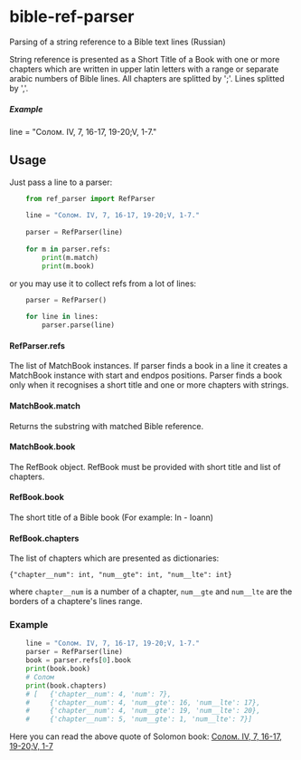 # bible-ref-parser
Parsing of a string reference to a Bible text lines (Russian)

String reference is presented as a Short Title of a Book with one or more chapters which are written in upper latin letters with a range or separate arabic numbers of Bible lines. All chapters are splitted by ';'. Lines splitted by ','.

##### Example

  line = "Солом. IV, 7, 16-17, 19-20;V, 1-7."

## Usage
Just pass a line to a parser:

```python
    from ref_parser import RefParser
  
    line = "Солом. IV, 7, 16-17, 19-20;V, 1-7."
  
    parser = RefParser(line)
  
    for m in parser.refs:
        print(m.match)
        print(m.book)
```

or you may use it to collect refs from a lot of lines:

```python
    parser = RefParser()
    
    for line in lines:
        parser.parse(line)
```

#### RefParser.refs
The list of MatchBook instances.
If parser finds a book in a line it creates a MatchBook instance with start and endpos positions.
Parser finds a book only when it recognises a short title and one or more chapters with strings.

#### MatchBook.match
Returns the substring with matched Bible reference.

#### MatchBook.book
The RefBook object. RefBook must be provided with short title and list of chapters.

#### RefBook.book
The short title of a Bible book (For example: In - Ioann)

#### RefBook.chapters
The list of chapters which are presented as dictionaries:

    {"chapter__num": int, "num__gte": int, "num__lte": int}

where `chapter__num` is a number of a chapter, `num__gte` and `num__lte` are the borders of a chaptere's lines range.

### Example

```python
    line = "Солом. IV, 7, 16-17, 19-20;V, 1-7."
    parser = RefParser(line)
    book = parser.refs[0].book
    print(book.book)
    # Солом
    print(book.chapters)
    # [   {'chapter__num': 4, 'num': 7},
    #     {'chapter__num': 4, 'num__gte': 16, 'num__lte': 17},
    #     {'chapter__num': 4, 'num__gte': 19, 'num__lte': 20},
    #     {'chapter__num': 5, 'num__gte': 1, 'num__lte': 7}]
```

Here you can read the above quote of Solomon book: [Солом. IV, 7, 16-17, 19-20;V, 1-7](https://st-gospel.ru/bible/lines/?b=Solom&r=IV%2C%207%2C%2016%E2%80%9317%2C%2019%E2%80%9320%3BV%2C%201%E2%80%937)
